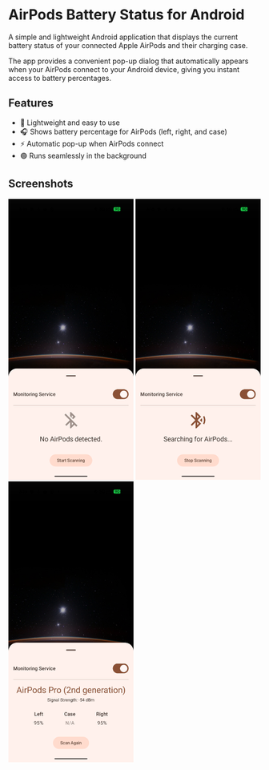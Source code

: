 # AirPods Battery Status for Android

A simple and lightweight Android application that displays the current battery status of your connected Apple AirPods and their charging case.  

The app provides a convenient pop-up dialog that automatically appears when your AirPods connect to your Android device, giving you instant access to battery percentages.

## Features
- 📱 Lightweight and easy to use  
- 🎧 Shows battery percentage for AirPods (left, right, and case)  
- ⚡ Automatic pop-up when AirPods connect  
- 🟢 Runs seamlessly in the background  

## Screenshots

<p float="left">
  <img src="screenshots/ss01.png" alt="ss01.png" width="250"/>
  <img src="screenshots/ss02.png" alt="ss02.png" width="250"/>
  <img src="screenshots/ss03.png" alt="ss03.png" width="250"/>
</p>
